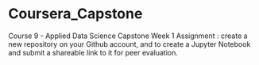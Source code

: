 # Coursera_Capstone
Course 9 - Applied Data Science Capstone
Week 1 Assignment : create a new repository on your Github account, and to create a Jupyter Notebook and submit a shareable link to it for peer evaluation.
